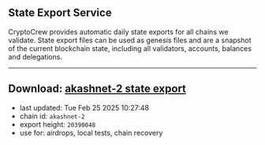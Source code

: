 ## State Export Service
CryptoCrew provides automatic daily state exports for all chains we validate. State export files can be used as genesis files and are a snapshot of the current blockchain state, including all validators, accounts, balances and delegations.

---
**Download: [akashnet-2 state export](https://dl-eu2.ccvalidators.com/SERVICE/akash/akashnet-2_export_20390048.json)**
---

- last updated: Tue Feb 25 2025 10:27:48
- chain id: `akashnet-2`
- export height: `20390048`
- use for: airdrops, local tests, chain recovery
